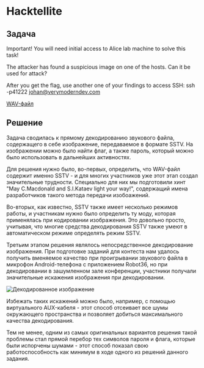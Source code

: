 # Hacktellite

## Задача
Important! You will need initial access to Alice lab machine to solve this task!

The attacker has found a suspicious image on one of the hosts. Can it be used for attack?

After you get the flag, use another one of your findings to access SSH: ssh -p41222 johan@verymoderndev.com

[WAV-файл](Hacktellite.wav)

## Решение
Задача сводилась к прямому декодированию звукового файла, содержащего в себе изображение, передаваемое в формате SSTV. На изображении можно было найти флаг, а также пароль, который можно было использовать в дальнейших активностях.

Для решения нужно было, во-первых, определить, что WAV-файл содержит именно SSTV -  и для многих участников уже этот этап создал значительные трудности. Специально для них мы подготовили хинт "May C.Macdonald and S.I.Kataev light your way!", содержащий имена разработчиков такого метода передачи изобоажений.

Во-вторых, как известно, SSTV также имеет несколько режимов работы, и участникам нужно было определить ту моду, которая применялась при кодировании изображения. Это довольно просто, учитывая, что многие средства декодирования SSTV также умеют в автоматическом режиме определять режим SSTV.

Третьим этапом решения являлось непосредственное декодирование изображения. При подготовке заданий для контеста нам удалось получить вменяемое качество при проигрывании звукового файла в микрофон Android-телефона с приложением Robot36, но при декодировании в зашумленном зале конференции, участники получали значительные искажения изображения при декодировании.


![Декодированное изображение](https://user-images.githubusercontent.com/22224745/131343825-8a4fa959-615c-4177-88d0-f353f5c0bf00.jpg)


Избежать таких искажений можно было, например, с помощью виртуального AUX-кабеля - этот способ отсеивает все шумы окружающего пространства и позволяет добиться максимального качества декодирования. 

Тем не менее, одним из самых оригинальных вариантов решения такой проблемы стал прямой перебор тех символов пароля и флага, которые были испорчены шумами - этот способ показал свою работоспособность как минимум в ходе одного из решений данного задания.

